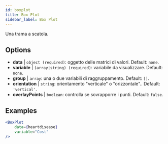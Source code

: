 ```yaml
---
id: boxplot
title: Box Plot
sidebar_label: Box Plot
---
```


Una trama a scatola.

## Options

* __data__ | `object (required)`: oggetto delle matrici di valori. Default: `none`.
* __variable__ | `(array|string) (required)`: variabile da visualizzare. Default: `none`.
* __group__ | `array`: una o due variabili di raggruppamento. Default: `[]`.
* __orientation__ | `string`: orientamento "verticale" o "orizzontale".. Default: `'vertical'`.
* __overlayPoints__ | `boolean`: controlla se sovrapporre i punti. Default: `false`.


## Examples

```jsx live
<BoxPlot 
    data={heartdisease} 
    variable="Cost"
/>
```

